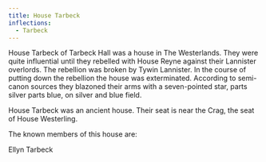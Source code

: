 ```yaml
---
title: House Tarbeck
inflections:
  - Tarbeck
---
```


House Tarbeck of Tarbeck Hall was a house in The Westerlands. They were quite influential until they rebelled with House Reyne against their Lannister overlords. The rebellion was broken by Tywin Lannister. In the course of putting down the rebellion the house was exterminated. According to semi-canon sources they blazoned their arms with a seven-pointed star, parts silver parts blue, on silver and blue field.

House Tarbeck was an ancient house. Their seat is near the Crag, the seat of House Westerling.

The known members of this house are:

Ellyn Tarbeck


